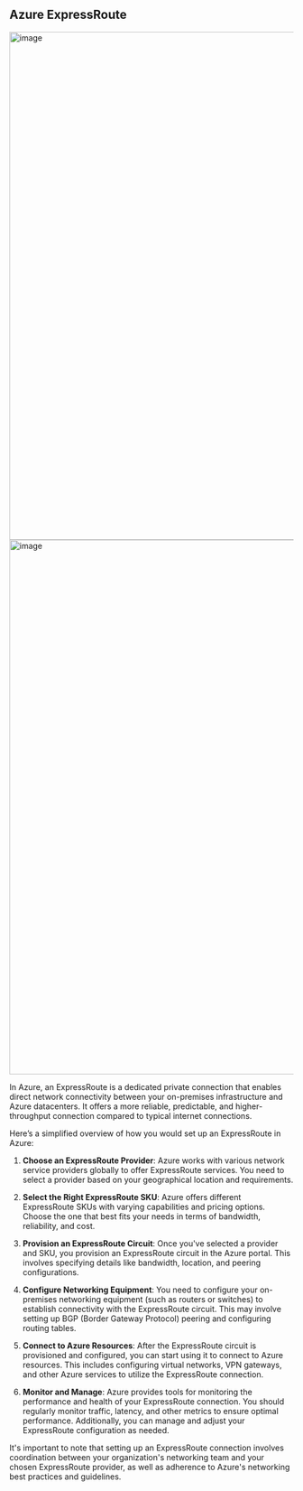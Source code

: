## Azure ExpressRoute
<img width="900" alt="image" src="https://github.com/kmitsolution/Azure/assets/84008107/88f0c1a7-a44e-40c3-8473-ce37e9a9d5a0">

<img width="947" alt="image" src="https://github.com/kmitsolution/Azure/assets/84008107/88b78a07-9007-40b8-a2b0-f6719c197dfb">

In Azure, an ExpressRoute is a dedicated private connection that enables direct network connectivity between your on-premises infrastructure and Azure datacenters. It offers a more reliable, predictable, and higher-throughput connection compared to typical internet connections.

Here’s a simplified overview of how you would set up an ExpressRoute in Azure:

1. **Choose an ExpressRoute Provider**: Azure works with various network service providers globally to offer ExpressRoute services. You need to select a provider based on your geographical location and requirements.

2. **Select the Right ExpressRoute SKU**: Azure offers different ExpressRoute SKUs with varying capabilities and pricing options. Choose the one that best fits your needs in terms of bandwidth, reliability, and cost.

3. **Provision an ExpressRoute Circuit**: Once you've selected a provider and SKU, you provision an ExpressRoute circuit in the Azure portal. This involves specifying details like bandwidth, location, and peering configurations.

4. **Configure Networking Equipment**: You need to configure your on-premises networking equipment (such as routers or switches) to establish connectivity with the ExpressRoute circuit. This may involve setting up BGP (Border Gateway Protocol) peering and configuring routing tables.

5. **Connect to Azure Resources**: After the ExpressRoute circuit is provisioned and configured, you can start using it to connect to Azure resources. This includes configuring virtual networks, VPN gateways, and other Azure services to utilize the ExpressRoute connection.

6. **Monitor and Manage**: Azure provides tools for monitoring the performance and health of your ExpressRoute connection. You should regularly monitor traffic, latency, and other metrics to ensure optimal performance. Additionally, you can manage and adjust your ExpressRoute configuration as needed.

It's important to note that setting up an ExpressRoute connection involves coordination between your organization's networking team and your chosen ExpressRoute provider, as well as adherence to Azure's networking best practices and guidelines.
